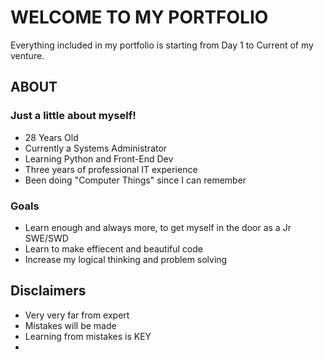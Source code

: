 # WELCOME TO MY PORTFOLIO
Everything included in my portfolio is starting from Day 1 to Current of my venture.
## ABOUT
### Just a little about myself!
  * 28 Years Old
  * Currently a Systems Administrator
  * Learning Python and Front-End Dev
  * Three years of professional IT experience
  * Been doing "Computer Things" since I can remember


### Goals
 * Learn enough and always more, to get myself in the door as a Jr SWE/SWD
 * Learn to make effiecent and beautiful code
 * Increase my logical thinking and problem solving



## Disclaimers
  * Very very far from expert
  * Mistakes will be made
  * Learning from mistakes is KEY
  * 
